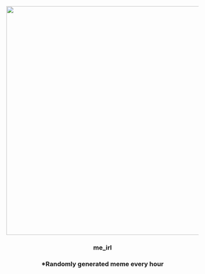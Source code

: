 <p align="center">
        <img src="https://i.redd.it/h4fiz714skq81.jpg" width="600" height="600">
        </p>
        <h3 align="center">me_irl</h3>
        <h3 align="center">*Randomly generated meme every hour</h3>
    